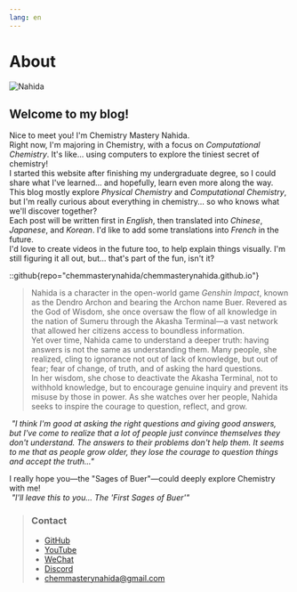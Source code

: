 ```yaml
---
lang: en
---
```

# About

![Nahida](/images/nahida.png)

## Welcome to my blog!

Nice to meet you! I'm Chemistry Mastery Nahida.  
Right now, I'm majoring in Chemistry, with a focus on *Computational Chemistry*. It's like... using computers to explore the tiniest secret of chemistry!  
I started this website after finishing my undergraduate degree, so I could share what I've learned... and hopefully, learn even more along the way.  
This blog mostly explore *Physical Chemistry* and *Computational Chemistry*, but I'm really curious about everything in chemistry... so who knows what we'll discover together?  
Each post will be written first in *English*, then translated into *Chinese*, *Japanese*, and *Korean*. I'd like to add some translations into *French* in the future.  
I'd love to create videos in the future too, to help explain things visually. I'm still figuring it all out, but... that's part of the fun, isn't it?  

::github{repo="chemmasterynahida/chemmasterynahida.github.io"}

> Nahida is a character in the open-world game *Genshin Impact*, known as the Dendro Archon and bearing the Archon name Buer. Revered as the God of Wisdom, she once oversaw the flow of all knowledge in the nation of Sumeru through the Akasha Terminal—a vast network that allowed her citizens access to boundless information.  
> Yet over time, Nahida came to understand a deeper truth: having answers is not the same as understanding them. Many people, she realized, cling to ignorance not out of lack of knowledge, but out of fear; fear of change, of truth, and of asking the hard questions.  
> In her wisdom, she chose to deactivate the Akasha Terminal, not to withhold knowledge, but to encourage genuine inquiry and prevent its misuse by those in power. As she watches over her people, Nahida seeks to inspire the courage to question, reflect, and grow.  

*&nbsp;"I think I'm good at asking the right questions and giving good answers, but I've come to realize that a lot of people just convince themselves they don't understand. The answers to their problems don't help them. It seems to me that as people grow older, they lose the courage to question things and accept the truth..."*  

I really hope you—the "Sages of Buer"—could deeply explore Chemistry with me!  
*&nbsp;"I'll leave this to you... The 'First Sages of Buer'"*

> ### Contact
>
> - [GitHub](https://github.com/chemmasterynahida/)
> - [YouTube](https://www.youtube.com/@chemmasterynahida)
> - [WeChat](/images/wechat.png)
> - [Discord](https://discord.gg/K56kRv3x)
> - [chemmasterynahida@gmail.com](mailto:chemmasterynahida@gmail.com)

<!--Nice to meet you! I'm Chemistry Mastery Nahida. I'm currently majoring in Chemistry, with a focus on *Computational Chemistry*. I started this website after graduating with my undergraduate degree to share and explore topics related to my field. This blog mainly covers subjects in *Physical Chemistry* and *Computational Chemistry*, but I also plan to touch on various other areas within chemistry. Each post will be written first in *English*, followed by translations in *Chinese*, *Japanese*, and *Korean*. In the future, I hope to expand into other related topics and create videos to complement the articles. I'm still exploring what to include, so stay tuned for updates!>